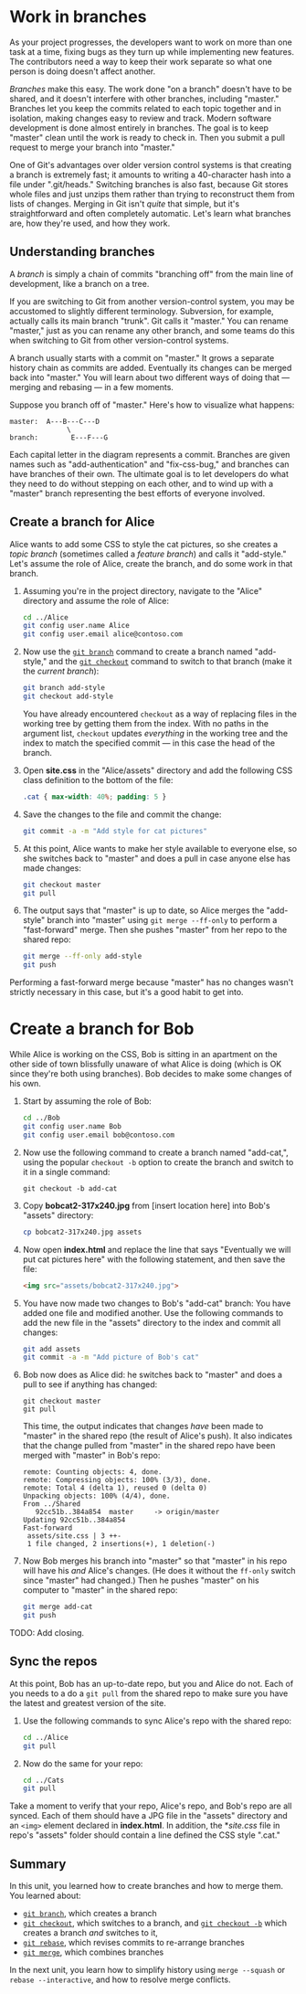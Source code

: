 # Work in branches

As your project progresses, the developers want to work on more than one task at a time, fixing bugs as they turn up while implementing new features. The contributors need a way to keep their work separate so what one person is doing doesn't affect another.

_Branches_ make this easy. The work done "on a branch" doesn't have to be shared, and it doesn't interfere with other branches, including "master." Branches let you keep the commits related to each topic together and in isolation, making changes easy to review and track. Modern software development is done almost entirely in branches. The goal is to keep "master" clean until the work is ready to check in. Then you submit a pull request to merge your branch into "master."

One of Git's advantages over older version control systems is that creating a branch is extremely fast; it amounts to writing a 40-character hash into a file under ".git/heads." Switching branches is also fast, because Git stores whole files and just unzips them rather than trying to reconstruct them from lists of changes. Merging in Git isn't _quite_ that simple, but it's straightforward and often completely automatic. Let's learn what branches are, how they're used, and how they work.

## Understanding branches

A _branch_ is simply a chain of commits "branching off" from the main line of development, like a branch on a tree.

If you are switching to Git from another version-control system, you may be accustomed to slightly different terminology. Subversion, for example, actually calls its main branch "trunk". Git calls it "master." You can rename "master," just as you can rename any other branch, and some teams do this when switching to Git from other version-control systems.

A branch usually starts with a commit on "master." It grows a separate history chain as commits are added. Eventually its changes can be merged back into "master." You will learn about two different ways of doing that — merging and rebasing — in a few moments.

Suppose you branch off of "master." Here's how to visualize what happens:

```
master:  A---B---C---D
              \
branch:        E---F---G
```

Each capital letter in the diagram represents a commit. Branches are given names such as "add-authentication" and "fix-css-bug," and branches can have branches of their own. The ultimate goal is to let developers do what they need to do without stepping on each other, and to wind up with a "master" branch representing the best efforts of everyone involved.

## Create a branch for Alice

Alice wants to add some CSS to style the cat pictures, so she creates a _topic branch_ (sometimes called a _feature branch_) and calls it "add-style." Let's assume the role of Alice, create the branch, and do some work in that branch.

1. Assuming you're in the project directory, navigate to the "Alice" directory and assume the role of Alice:

	```bash
	cd ../Alice
	git config user.name Alice
	git config user.email alice@contoso.com
	``` 

1. Now use the [`git branch`](https://git-scm.com/docs/git-branch) command to create a branch named "add-style," and the [`git checkout`](https://git-scm.com/docs/git-checkout) command to switch to that branch (make it the *current branch*):

	```bash
	git branch add-style
	git checkout add-style
	```

	You have already encountered `checkout` as a way of replacing files in the working tree by getting them from the index. With no paths in the argument list, `checkout` updates *everything* in the working tree and the index to match the specified commit — in this case the head of the branch.

1. Open **site.css** in the "Alice/assets" directory and add the following CSS class definition to the bottom of the file:

	```css
	.cat { max-width: 40%; padding: 5 }
	```

1. Save the changes to the file and commit the change:

	```bash
	git commit -a -m "Add style for cat pictures"
	```

1. At this point, Alice wants to make her style available to everyone else, so she switches back to "master" and does a pull in case anyone else has made changes:

	```bash
	git checkout master
	git pull
	```

1. The output says that "master" is up to date, so Alice merges the "add-style" branch into "master" using `git merge --ff-only` to perform a "fast-forward" merge. Then she pushes "master" from her repo to the shared repo:

	```bash
	git merge --ff-only add-style
	git push
	```

Performing a fast-forward merge because "master" has no changes wasn't strictly necessary in this case, but it's a good habit to get into.

# Create a branch for Bob

While Alice is working on the CSS, Bob is sitting in an apartment on the other side of town blissfully unaware of what Alice is doing (which is OK since they're both using branches). Bob decides to make some changes of his own.

1. Start by assuming the role of Bob:

	```bash
	cd ../Bob
	git config user.name Bob
	git config user.email bob@contoso.com
	```

1. Now use the following command to create a branch named "add-cat,", using the popular `checkout -b` option to create the branch and switch to it in a single command:

	```
	git checkout -b add-cat
	```

1. Copy **bobcat2-317x240.jpg** from [insert location here] into Bob's "assets" directory:

	```bash
	cp bobcat2-317x240.jpg assets
	```

1. Now open **index.html** and replace the line that says "Eventually we will put cat pictures here" with the following statement, and then save the file:

	```html
	<img src="assets/bobcat2-317x240.jpg">
	```

1. You have now made two changes to Bob's "add-cat" branch: You have added one file and modified another. Use the following commands to add the new file in the "assets" directory to the index and commit all changes: 

	```bash
	git add assets
	git commit -a -m "Add picture of Bob's cat"
	```

1. Bob now does as Alice did: he switches back to "master" and does a pull to see if anything has changed:

	```
	git checkout master
	git pull
	```

	This time, the output indicates that changes *have* been made to "master" in the shared repo (the result of Alice's push). It also indicates that the change pulled from "master" in the shared repo have been merged with "master" in Bob's repo:

	```
	remote: Counting objects: 4, done.
	remote: Compressing objects: 100% (3/3), done.
	remote: Total 4 (delta 1), reused 0 (delta 0)
	Unpacking objects: 100% (4/4), done.
	From ../Shared
	   92cc51b..384a854  master     -> origin/master
	Updating 92cc51b..384a854
	Fast-forward
	 assets/site.css | 3 ++-
	 1 file changed, 2 insertions(+), 1 deletion(-)
	```

1. Now Bob merges his branch into "master" so that "master" in his repo will have his *and* Alice's changes. (He does it without the `ff-only` switch since "master" had changed.) Then he pushes "master" on his computer to "master" in the shared repo: 

	```bash
	git merge add-cat
	git push
	```

TODO: Add closing.

## Sync the repos

At this point, Bob has an up-to-date repo, but you and Alice do not. Each of you needs to a do a `git pull` from the shared repo to make sure you have the latest and greatest version of the site.

1. Use the following commands to sync Alice's repo with the shared repo: 

	```bash
	cd ../Alice
	git pull
	```

1. Now do the same for your repo: 

	```bash
	cd ../Cats
	git pull
	```

Take a moment to verify that your repo, Alice's repo, and Bob's repo are all synced. Each of them should have a JPG file in the "assets" directory and an `<img>` element declared in **index.html**. In addition, the **site.css* file in repo's "assets" folder should contain a line defined the CSS style ".cat."

## Summary

In this unit, you learned how to create branches and how to merge them. You learned about:

- [`git branch`](https://git-scm.com/docs/git-branch), which creates a branch
- [`git checkout`](https://git-scm.com/docs/git-checkout), which switches to a branch, and [`git checkout -b`](https://git-scm.com/docs/git-checkout) which creates a branch *and* switches to it,
- [`git rebase`](https://git-scm.com/docs/git-rebase), which revises commits to re-arrange branches
- [`git merge`](https://git-scm.com/docs/git-merge), which combines branches

In the next unit, you learn how to simplify history using `merge --squash` or `rebase --interactive`, and how to resolve merge conflicts.
